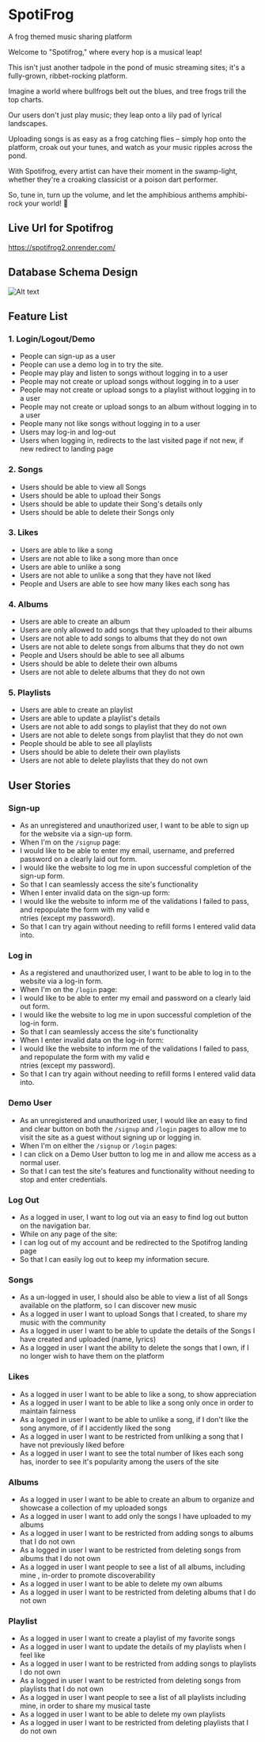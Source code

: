 # SpotiFrog
A frog themed music sharing platform

Welcome to "Spotifrog," where every hop is a musical leap!

This isn't just another tadpole in the pond of music streaming sites; it's a fully-grown, ribbet-rocking platform.

Imagine a world where bullfrogs belt out the blues, and tree frogs trill the top charts.

Our users don't just play music; they leap onto a lily pad of lyrical landscapes.

Uploading songs is as easy as a frog catching flies – simply hop onto the platform, croak out your tunes, and watch as your music ripples across the pond.

With Spotifrog, every artist can have their moment in the swamp-light, whether they're a croaking classicist or a poison dart performer.

So, tune in, turn up the volume, and let the amphibious anthems amphibi-rock your world! 🐸

## Live Url for Spotifrog
https://spotifrog2.onrender.com/

## Database Schema Design

![Alt text](image.png)


## Feature List

### 1. Login/Logout/Demo

* People can sign-up as a user
* People can use a demo log in to try the site.
* People may play and listen to songs without logging in to a user
* People may not create or upload songs without logging in to a user
* People may not create or upload songs to a playlist without logging in to a user
* People may not create or upload songs to an album without logging in to a user
* People many not like songs without logging in to a user
* Users may log-in and log-out
* Users when logging in, redirects to the last visited page if not new, if new redirect to landing page


### 2. Songs

* Users should be able to view all Songs
* Users should be able to upload their Songs
* Users should be able to update their Song's details only
* Users should be able to delete their Songs only

### 3. Likes

* Users are able to like a song
* Users are not able to like a song more than once
* Users are able to unlike a song
* Users are not able to unlike a song that they have not liked
* People and Users are able to see how many likes each song has

### 4. Albums
*  Users are able to create an album
*  Users are only allowed to add songs that they uploaded to their albums
*  Users are not able to add songs to albums that they do not own
*  Users are not able to delete songs from albums that they do not own
*  People and Users should be able to see all albums 
*  Users should be able to delete their own albums
*  Users are not able to delete albums that they do not own

### 5. Playlists
* Users are able to create an playlist
* Users are able to update a playlist's details
* Users are not able to add songs to playlist that they do not own
* Users are not able to delete songs from playlist that they do not own
* People should be able to see all playlists 
* Users should be able to delete their own playlists
* Users are not able to delete playlists that they do not own

## User Stories

### Sign-up

* As an unregistered and unauthorized user, I want to be able to sign up for the website via a sign-up form.						
* When I'm on the `/signup` page:						
* I would like to be able to enter my email, username, and preferred password on a clearly laid out form.						
* I would like the website to log me in upon successful completion of the sign-up form.						
* So that I can seamlessly access the site's functionality						
* When I enter invalid data on the sign-up form:						
* I would like the website to inform me of the validations I failed to pass, and repopulate the form with my valid e						
ntries (except my password).						
* So that I can try again without needing to refill forms I entered valid data into.		


### Log in						
						
* As a registered and unauthorized user, I want to be able to log in to the website via a log-in form.						
* When I'm on the `/login` page:						
* I would like to be able to enter my email and password on a clearly laid out form.						
* I would like the website to log me in upon successful completion of the log-in form.						
* So that I can seamlessly access the site's functionality						
* When I enter invalid data on the log-in form:						
* I would like the website to inform me of the validations I failed to pass, and repopulate the form with my valid e						
ntries (except my password).						
* So that I can try again without needing to refill forms I entered valid data into.						

### Demo User						
						
* As an unregistered and unauthorized user, I would like an easy to find and clear button on both the `/signup` and `/login` pages to allow me to visit the site as a guest without signing up or logging in.						
* When I'm on either the `/signup` or `/login` pages:						
* I can click on a Demo User button to log me in and allow me access as a normal user.						
* So that I can test the site's features and functionality without needing to stop and enter credentials.	

### Log Out				
				
* As a logged in user, I want to log out via an easy to find log out button on the navigation bar.				
* While on any page of the site:				
* I can log out of my account and be redirected to the Spotifrog landing page				
* So that I can easily log out to keep my information secure.				

### Songs						
						
* As a un-logged in user, I should also be able to view a list of all Songs available on the platform, so I can discover new music						
* As a logged in user I want to upload Songs that I created, to share my music with the community						
* As a logged in user I want to be able to update the details of the Songs I have created and uploaded (name, lyrics)						
* As a logged in user I want the ability to delete the songs that I own, if I no longer wish to have them on the platform		

### Likes							
* As a logged in user I want to be able to like a song, to show appreciation							
* As a logged in user I want to be able to like a song only once in order to maintain fairness							
* As a logged in user I want to be able to unlike a song, if I don't like the song anymore, of if I accidently liked the song							
* As a logged in user I want to be restricted from unliking a song that I have not previously liked before							
* As a logged in user I want to see the total number of likes each song has, inorder to see it's popularity among the users of the site							

### Albums						
* As a logged in user I want to be able to create an album to organize and showcase a collection of my uploaded songs						
* As a logged in user I want to add only the songs I have uploaded to my albums 						
* As a logged in user I want to be restricted from adding songs to albums that I do not own						
* As a logged in user I want to be restricted from deleting songs from albums that I do not own						
* As a logged in user I want people to see a list of all albums, including mine , in-order to promote discoverability						
* As a logged in user I want to be able to delete my own albums						
* As a logged in user I want to be restricted from deleting albums that I do not own	

### Playlist						
* As a logged in user I want to create a playlist of my favorite songs						
* As a logged in user I want to update the details of my playlists when I feel like						
* As a logged in user I want to be restricted from adding songs to playlists I do not own						
* As a logged in user I want to be restricted from deleting songs from playlists that I do not own						
* As a logged in user I want people to see a list of all playlists including mine, in order to share my musical taste						
* As a logged in user I want to be able to delete my own playlists						
* As a logged in user I want to be restricted from deleting playlists that I do not own						
